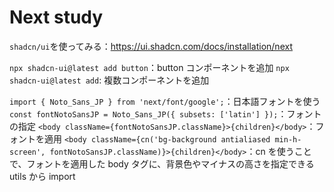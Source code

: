 # Next study

`shadcn/ui`を使ってみる：https://ui.shadcn.com/docs/installation/next

`npx shadcn-ui@latest add button`：button コンポーネントを追加
`npx shadcn-ui@latest add`: 複数コンポーネントを追加

`import { Noto_Sans_JP } from 'next/font/google';`：日本語フォントを使う
`const fontNotoSansJP = Noto_Sans_JP({ subsets: ['latin'] });`：フォントの指定
`<body className={fontNotoSansJP.className}>{children}</body>`：フォントを適用
`<body className={cn('bg-background antialiased min-h-screen', fontNotoSansJP.className)}>{children}</body>`：cn を使うことで、フォントを適用した body タグに、背景色やマイナスの高さを指定できる utils から import
